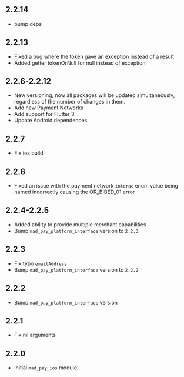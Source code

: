 ## 2.2.14

* bump deps

## 2.2.13

* Fixed a bug where the token gave an exception instead of a result
* Added getter tokenOrNull for null instead of exception

## 2.2.6-2.2.12

* New versioning, now all packages will be updated simultaneously, regardless of the number of changes in them.
* Add new Payment Networks
* Add support for Flutter 3
* Update Android dependences

## 2.2.7

* Fix ios build

## 2.2.6

* Fixed an issue with the payment network `interac` enum value being named incorrectly causing the OR_BIBED_01 error

## 2.2.4-2.2.5

* Added ability to provide multiple merchant capabilities
* Bump `mad_pay_platform_interface` version to `2.2.3`

## 2.2.3

* Fix typo `emailAddress`
* Bump `mad_pay_platform_interface` version to `2.2.2`

## 2.2.2

* Bump `mad_pay_platform_interface` version

## 2.2.1

* Fix nil arguments

## 2.2.0

* Initial `mad_pay_ios` module.